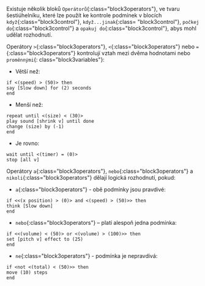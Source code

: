 Existuje několik bloků `Operátorů`{:class="block3operators"}, ve tvaru šestiúhelníku, které lze použít ke kontrole podmínek v blocích `když`{:class="block3control"}, `když...jinak`{:class= "block3control"}, `počkej do`{:class="block3control"} a `opakuj do`{:class="block3control"}, abys mohl udělat rozhodnutí.

Operátory `>`{:class="block3operators"}, `<`{:class="block3operators"} nebo `=`{:class="block3operators"} kontrolují vztah mezi dvěma hodnotami nebo `proměnnými`{: class="block3variables"}:

+ Větší než:

```blocks3
if <(speed) > (50)> then
say [Slow down] for (2) seconds
end
```
+ Menší než:

```blocks3
repeat until <(size) < (30)>
play sound [shrink v] until done
change (size) by (-1)
end
```
+ Je rovno:

```blocks3
wait until <(timer) = (0)>
stop [all v]
```

Operátory `a`{:class="block3operators"}, `nebo`{:class="block3operators"} a `nikoli`{:class="block3operators"} dělají logická rozhodnutí, pokud:

+ `a`{:class="block3operators"} - obě podmínky jsou pravdivé:

```blocks3
if <<(x position) > (0)> and <(speed) > (50)>> then
think [Slow down]  
end
```

+ `nebo`{:class="block3operators"} – platí alespoň jedna podmínka:

```blocks3
if <<(volume) < (50)> or <(volume) > (100)>> then
set [pitch v] effect to (25)
end
```

+ `ne`{:class="block3operators"} - podmínka je nepravdivá:

```blocks3
if <not <(total) < (50)>> then
move (10) steps
end
```


